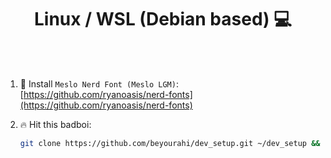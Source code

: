 <h1 align="center"> Linux / WSL (Debian based) 💻 </h1>

<br />
<br />

1. 📝 Install `Meslo Nerd Font (Meslo LGM)`: [https://github.com/ryanoasis/nerd-fonts](https://github.com/ryanoasis/nerd-fonts)
2. 🔥 Hit this badboi:
    
    ```bash
    git clone https://github.com/beyourahi/dev_setup.git ~/dev_setup && cd ~/dev_setup && chmod +x install.sh && ./install.sh
    ```
